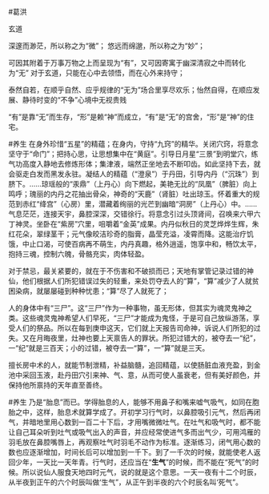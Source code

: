 #葛洪





玄道

深邃而渺茫，所以称之为“微”；
悠远而绵邈，所以称之为“妙”；

可因其附着于万事万物之上而呈现为“有”，又可因寄寓于幽深清寂之中而转化为“无”
对于玄道，只能在心中去领悟，而在心外来持守；

泰然自若，在顺乎自然、应乎规律的“无为”场合里享尽欢乐；怡然自得，在顺应发展、静待时变的“不争”心境中无视贵贱

“有”是靠“无”而生存，“形”是赖“神”而成立，“有”是“无”的宫舍，“形”是“神”的住宅。

#养生 
在身外珍惜“五星”的精蕴；在身内，守持“九窍”的精华。关闭穴窍，将意念坚守于“命门”；把持心思，让思想集中在“黄庭”。引导日月星“三景”到明堂穴，练气功高度入静地去修炼形体；集津液，端然正坐地去不断叩齿。如此坚持下去，就会驱走白发而黑发永驻。凝结人的精蕴（“澄泉”）于丹田，引导内丹（“沉珠”）到脐下。……琼瑶般的“汞鼎”（上丹心）向下燃起，美艳无比的“凤凰”（脾脏）向上鸣呼；瑰丽的内丹之花抽出骨朵，神奇的“天鹿”（肾脏）吐出琼玉。怀着重大的规范到赤红“绛宫”（心房）里，潜藏着绚丽的光芒到幽暗“洞房”（上丹心）中。……气息茫茫，连接天宇，鼻腔深深，交错徐行。将意念引过头顶肾间，召唤来六甲六丁神灵。坐卧在“紫房”穴里，咀嚼着“金英”成果。内丹似秋日的灵芝烨烨生辉，朱红花朵，翠绿茎干；元气像皎洁珍奇的脂膏，晶莹充溢，凌霄而降。这能治疗饥饿，中止口渴，可使百病再不萌生，内丹真趣，格外逍遥，饱享中和，畅饮太平，抱持三魂，控制六魄，骨骼充实，肉体轻盈。



对于禁忌，最关紧要的，就在于不伤害和不破损而已；天地有掌管记录过错的神仙，他们根据人们所犯错误过失的轻重，来处罚夺去人的“算”，“算”减少了人就贫困染病，就屡屡碰到种种忧患；“算”尽了人就死了；

人的身体中有“三尸”。这“三尸”作为一种事物，虽无形体，但其实为魂灵鬼神之类。这些魂灵鬼神希望人们早死，“三尸”才能成为鬼怪，于是可自己放纵游荡，享受人们的祭品。所以在每到庚申这天，它们就上天报告司命神，诉说人们所犯的过失。又在月晦夜里，灶神也要上天禀告人的罪状。所犯过错大的，被夺去一“纪”，一“纪”就是三百天；小的过错，被夺去一“算”，一“算”就是三天。

擅长房中术的人，就能节制泄精，补益脑髓，追回精蕴，以使肠脏血液充盈，到金池中采回玉液，赴丹田穴引来神、气、意，从而可使人虽衰老，但有美好颜色，并保持他所禀持的天年直至善终。

#养生 
乃是“胎息”而已。学得胎息的人，能够不用鼻子和嘴来嘘气吸气，如同在胞胎之中，这样，胎息术就算学成了。开初学习行气时，以鼻腔吸引元气，然后再闭气，并暗地里用心数到一百二十下后，才用嘴微微吐气。在吐气和吸气时，都不能让自己耳朵听到吐气或吸气出入的声音，并应经常使进气多而出气少，可用鸿雁的羽毛放在鼻腔嘴唇上，再观察吐气时羽毛不动作为标准。逐渐练习，闭气用心数的数也应逐渐增加，时间长后可以增加到一千下。到了一千次的时候，就能使老人返回少年，一天比一天年青。行气时，还应当在“**生气**”的时候，而不能在“死气”的时候。所以说仙人服食天地四时元气，说的就是这个意思。一天一夜有十二个时辰，从半夜到正午的六个时辰叫做‘生气”，从正午到半夜的六个时辰名叫‘死气”。
